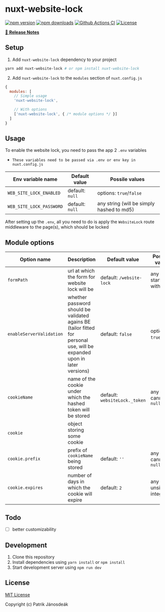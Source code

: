 # nuxt-website-lock

[![npm version][npm-version-src]][npm-version-href]
[![npm downloads][npm-downloads-src]][npm-downloads-href]
[![Github Actions CI][github-actions-ci-src]][github-actions-ci-href]
[![License][license-src]][license-href]

> 

[📖 **Release Notes**](./CHANGELOG.md)

## Setup

1. Add `nuxt-website-lock` dependency to your project

```bash
yarn add nuxt-website-lock # or npm install nuxt-website-lock
```

2. Add `nuxt-website-lock` to the `modules` section of `nuxt.config.js`

```js
{
  modules: [
    // Simple usage
    'nuxt-website-lock',

    // With options
    ['nuxt-website-lock', { /* module options */ }]
  ]
}
```

## Usage
To enable the website lock, you need to pass the app 2 `.env` variables

* `These variables need to be passed via .env or env key in nuxt.config.js`

| Env variable name        | Default value   | Possile values                            |
|--------------------------|-----------------|-------------------------------------------|
| `WEB_SITE_LOCK_ENABLED`  | default: `null` | options: `true`/`false`                   |
| `WEB_SITE_LOCK_PASSWORD` | default: `null` | any string (will be simply hashed to md5) |

After setting up the `.env`, all you need to do is apply the `WebsiteLock` route middleware to the page(s), which should be locked

## Module options
| Option name              | Description                                                                                                              | Default value                 | Possible values                |
|--------------------------|--------------------------------------------------------------------------------------------------------------------------|-------------------------------|--------------------------------|
| `formPath`               | url at which the form for website lock will be                                                                           | default: `/website-lock`      | any string starting with slash |
| `enableServerValidation` | whether password should be validated agains BE (tailor fitted for personal use, will be expanded upon in later versions) | default: `false`              | options: `true`/`false`        |
| `cookieName`             | name of the cookie under which the hashed token will be stored                                                           | default: `websiteLock._token` | any string, cannot be `null`   |
| `cookie`                 | object storing some cookie                                                                                               |                               |                                |
| `cookie.prefix`          | prefix of `cookieName` being stored                                                                                      | default: `''`                 | any string, cannot be `null`   |
| `cookie.expires`         | number of days in which the cookie will expire                                                                           | default: `2`                  | any unsigned integer           |

## Todo
- [ ] better customizability

## Development

1. Clone this repository
2. Install dependencies using `yarn install` or `npm install`
3. Start development server using `npm run dev`

## License

[MIT License](./LICENSE)

Copyright (c) Patrik Jánosdeák

<!-- Badges -->
[npm-version-src]: https://img.shields.io/npm/v/nuxt-website-lock/latest.svg
[npm-version-href]: https://npmjs.com/package/nuxt-website-lock

[npm-downloads-src]: https://img.shields.io/npm/dt/nuxt-website-lock.svg
[npm-downloads-href]: https://npmjs.com/package/nuxt-website-lock

[github-actions-ci-src]: https://github.com/truesteps/nuxt-website-lock/workflows/ci/badge.svg
[github-actions-ci-href]: https://github.com/truesteps/nuxt-website-lock/actions?query=workflow%3Aci

[license-src]: https://img.shields.io/npm/l/nuxt-website-lock.svg
[license-href]: https://npmjs.com/package/nuxt-website-lock

